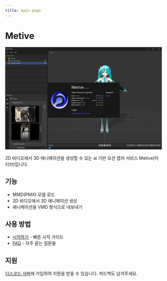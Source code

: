 ```yaml
---
title: main-page
---
```


# Metive

![alt text](image.png)

2D 비디오에서 3D 애니메이션을 생성할 수 있는 ai 기반 모션 캡처 서비스 Metive(미티브)입니다.

## 기능

- MMD(PMX) 모델 로드
- 2D 비디오에서 3D 애니메이션 생성
- 애니메이션을 VMD 형식으로 내보내기

## 사용 방법

- [시작하기](./docs/category/getting-started) - 빠른 시작 가이드
- [FAQ](./docs/faq) - 자주 묻는 질문들

## 지원

[디스코드 서버](https://discord.gg/cUTbtaufK2)에 가입하여 지원을 받을 수 있습니다. 피드백도 남겨주세요.
